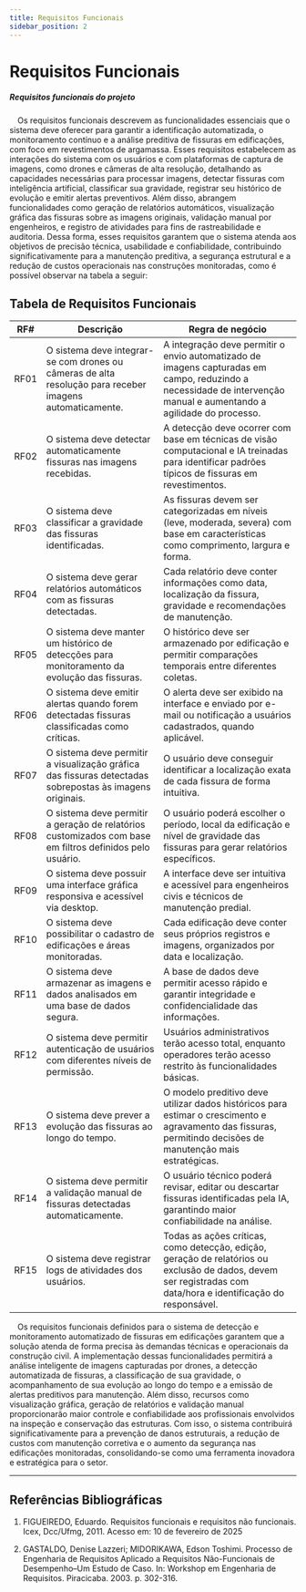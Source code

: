 ```yaml
---
title: Requisitos Funcionais
sidebar_position: 2
---
```


# Requisitos Funcionais

##### Requisitos funcionais do projeto

&emsp;Os requisitos funcionais descrevem as funcionalidades essenciais que o sistema deve oferecer para garantir a identificação automatizada, o monitoramento contínuo e a análise preditiva de fissuras em edificações, com foco em revestimentos de argamassa. Esses requisitos estabelecem as interações do sistema com os usuários e com plataformas de captura de imagens, como drones e câmeras de alta resolução, detalhando as capacidades necessárias para processar imagens, detectar fissuras com inteligência artificial, classificar sua gravidade, registrar seu histórico de evolução e emitir alertas preventivos. Além disso, abrangem funcionalidades como geração de relatórios automáticos, visualização gráfica das fissuras sobre as imagens originais, validação manual por engenheiros, e registro de atividades para fins de rastreabilidade e auditoria. Dessa forma, esses requisitos garantem que o sistema atenda aos objetivos de precisão técnica, usabilidade e confiabilidade, contribuindo significativamente para a manutenção preditiva, a segurança estrutural e a redução de custos operacionais nas construções monitoradas, como é possível observar na tabela a seguir:

## Tabela de Requisitos Funcionais 

| RF#  | Descrição | Regra de negócio |
|------|-----------|------------------|
| RF01 | O sistema deve integrar-se com drones ou câmeras de alta resolução para receber imagens automaticamente. | A integração deve permitir o envio automatizado de imagens capturadas em campo, reduzindo a necessidade de intervenção manual e aumentando a agilidade do processo. |
| RF02 | O sistema deve detectar automaticamente fissuras nas imagens recebidas. | A detecção deve ocorrer com base em técnicas de visão computacional e IA treinadas para identificar padrões típicos de fissuras em revestimentos. |
| RF03 | O sistema deve classificar a gravidade das fissuras identificadas. | As fissuras devem ser categorizadas em níveis (leve, moderada, severa) com base em características como comprimento, largura e forma. |
| RF04 | O sistema deve gerar relatórios automáticos com as fissuras detectadas. | Cada relatório deve conter informações como data, localização da fissura, gravidade e recomendações de manutenção. |
| RF05 | O sistema deve manter um histórico de detecções para monitoramento da evolução das fissuras. | O histórico deve ser armazenado por edificação e permitir comparações temporais entre diferentes coletas. |
| RF06 | O sistema deve emitir alertas quando forem detectadas fissuras classificadas como críticas. | O alerta deve ser exibido na interface e enviado por e-mail ou notificação a usuários cadastrados, quando aplicável. |
| RF07 | O sistema deve permitir a visualização gráfica das fissuras detectadas sobrepostas às imagens originais. | O usuário deve conseguir identificar a localização exata de cada fissura de forma intuitiva. |
| RF08 | O sistema deve permitir a geração de relatórios customizados com base em filtros definidos pelo usuário. | O usuário poderá escolher o período, local da edificação e nível de gravidade das fissuras para gerar relatórios específicos. |
| RF09 | O sistema deve possuir uma interface gráfica responsiva e acessível via desktop. | A interface deve ser intuitiva e acessível para engenheiros civis e técnicos de manutenção predial. |
| RF10 | O sistema deve possibilitar o cadastro de edificações e áreas monitoradas. | Cada edificação deve conter seus próprios registros e imagens, organizados por data e localização. |
| RF11 | O sistema deve armazenar as imagens e dados analisados em uma base de dados segura. | A base de dados deve permitir acesso rápido e garantir integridade e confidencialidade das informações. |
| RF12 | O sistema deve permitir autenticação de usuários com diferentes níveis de permissão. | Usuários administrativos terão acesso total, enquanto operadores terão acesso restrito às funcionalidades básicas. |
| RF13 | O sistema deve prever a evolução das fissuras ao longo do tempo. | O modelo preditivo deve utilizar dados históricos para estimar o crescimento e agravamento das fissuras, permitindo decisões de manutenção mais estratégicas. |
| RF14 | O sistema deve permitir a validação manual de fissuras detectadas automaticamente. | O usuário técnico poderá revisar, editar ou descartar fissuras identificadas pela IA, garantindo maior confiabilidade na análise. |
| RF15 | O sistema deve registrar logs de atividades dos usuários. | Todas as ações críticas, como detecção, edição, geração de relatórios ou exclusão de dados, devem ser registradas com data/hora e identificação do responsável. |

&emsp;Os requisitos funcionais definidos para o sistema de detecção e monitoramento automatizado de fissuras em edificações garantem que a solução atenda de forma precisa às demandas técnicas e operacionais da construção civil. A implementação dessas funcionalidades permitirá a análise inteligente de imagens capturadas por drones, a detecção automatizada de fissuras, a classificação de sua gravidade, o acompanhamento de sua evolução ao longo do tempo e a emissão de alertas preditivos para manutenção. Além disso, recursos como visualização gráfica, geração de relatórios e validação manual proporcionarão maior controle e confiabilidade aos profissionais envolvidos na inspeção e conservação das estruturas. Com isso, o sistema contribuirá significativamente para a prevenção de danos estruturais, a redução de custos com manutenção corretiva e o aumento da segurança nas edificações monitoradas, consolidando-se como uma ferramenta inovadora e estratégica para o setor.

---

## Referências Bibliográficas

1. FIGUEIREDO, Eduardo. Requisitos funcionais e requisitos não funcionais. Icex, Dcc/Ufmg, 2011. Acesso em: 10 de fevereiro de 2025

2. GASTALDO, Denise Lazzeri; MIDORIKAWA, Edson Toshimi. Processo de Engenharia de Requisitos Aplicado a Requisitos Não-Funcionais de Desempenho–Um Estudo de Caso. In: Workshop em Engenharia de Requisitos. Piracicaba. 2003. p. 302-316.
